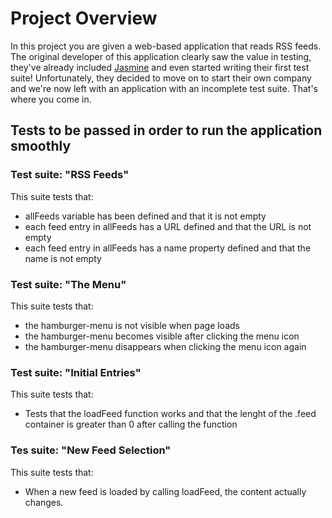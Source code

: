 # Project Overview

In this project you are given a web-based application that reads RSS feeds. The original developer of this application clearly saw the value in testing, they've already included [Jasmine](http://jasmine.github.io/) and even started writing their first test suite! Unfortunately, they decided to move on to start their own company and we're now left with an application with an incomplete test suite. That's where you come in.


## Tests to be passed in order to run the application smoothly
### Test suite: "RSS Feeds"
This suite tests that:
- allFeeds variable has been defined and that it is not empty
- each feed entry in allFeeds has a URL defined and that the URL is not empty
- each feed entry in allFeeds has a name property defined and that the name is not empty
### Test suite: "The Menu"
This suite tests that:
- the hamburger-menu is not visible when page loads
- the hamburger-menu becomes visible after clicking the menu icon
- the hamburger-menu disappears when clicking the menu icon again
### Test suite: "Initial Entries"
This suite tests that:
- Tests that the loadFeed function works and that the lenght of the .feed container is greater than 0 after calling the function
### Tes suite: "New Feed Selection"
This suite tests that:
- When a new feed is loaded by calling loadFeed, the content actually changes.
